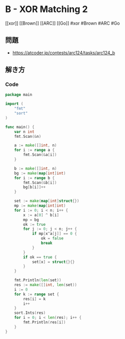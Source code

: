 # B - XOR Matching 2
[[xor]] [[Brown]] [[ARC]] [[Go]]
#xor #Brown #ARC #Go 

## 問題
- https://atcoder.jp/contests/arc124/tasks/arc124_b

## 解き方
### Code
```go
package main

import (
	"fmt"
	"sort"
)

func main() {
	var n int
	fmt.Scan(&n)

	a := make([]int, n)
	for i := range a {
		fmt.Scan(&a[i])
	}

	b := make([]int, n)
	bg := make(map[int]int)
	for i := range b {
		fmt.Scan(&b[i])
		bg[b[i]]++
	}

	set := make(map[int]struct{})
	mp := make(map[int]int)
	for i := 0; i < n; i++ {
		x := a[0] ^ b[i]
		mp = bg
		ok := true
		for j := 0; j < n; j++ {
			if mp[x^a[j]] == 0 {
				ok = false
				break
			}
		}
		if ok == true {
			set[x] = struct{}{}
		}
	}

	fmt.Println(len(set))
	res := make([]int, len(set))
	i := 0
	for k := range set {
		res[i] = k
		i++
	}
	sort.Ints(res)
	for i = 0; i < len(res); i++ {
		fmt.Println(res[i])
	}
}
```